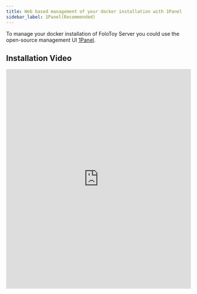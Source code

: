 ```yaml
---
title: Web based management of your docker installation with 1Panel
sidebar_label: 1Panel(Recommended)
---
```


To manage your docker installation of FoloToy Server you could use the open-source management UI [1Panel](https://github.com/1Panel-dev/1Panel).

## Installation Video

<iframe width="100%" height="600" src="https://www.youtube.com/embed/89paeh35qBA" title="YouTube video player" frameBorder="0" allow="accelerometer; autoplay; clipboard-write; encrypted-media; gyroscope; picture-in-picture; web-share" allowfullscreen></iframe>